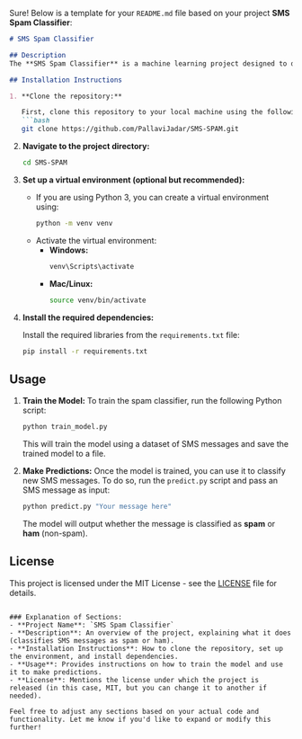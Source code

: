 Sure! Below is a template for your `README.md` file based on your project **SMS Spam Classifier**:

```markdown
# SMS Spam Classifier

## Description
The **SMS Spam Classifier** is a machine learning project designed to detect spam messages in SMS texts. It uses a collection of labeled SMS messages to train a classification model that can predict whether a given SMS is spam or not. The project aims to help filter out unwanted spam messages in mobile and messaging applications.

## Installation Instructions

1. **Clone the repository:**

   First, clone this repository to your local machine using the following command:
   ```bash
   git clone https://github.com/PallaviJadar/SMS-SPAM.git
   ```

2. **Navigate to the project directory:**
   ```bash
   cd SMS-SPAM
   ```

3. **Set up a virtual environment (optional but recommended):**

   - If you are using Python 3, you can create a virtual environment using:
     ```bash
     python -m venv venv
     ```
   - Activate the virtual environment:
     - **Windows:**  
       ```bash
       venv\Scripts\activate
       ```
     - **Mac/Linux:**  
       ```bash
       source venv/bin/activate
       ```

4. **Install the required dependencies:**

   Install the required libraries from the `requirements.txt` file:
   ```bash
   pip install -r requirements.txt
   ```

## Usage

1. **Train the Model:**
   To train the spam classifier, run the following Python script:
   ```bash
   python train_model.py
   ```

   This will train the model using a dataset of SMS messages and save the trained model to a file.

2. **Make Predictions:**
   Once the model is trained, you can use it to classify new SMS messages. To do so, run the `predict.py` script and pass an SMS message as input:
   ```bash
   python predict.py "Your message here"
   ```

   The model will output whether the message is classified as **spam** or **ham** (non-spam).

## License

This project is licensed under the MIT License - see the [LICENSE](LICENSE) file for details.

```

### Explanation of Sections:
- **Project Name**: `SMS Spam Classifier`
- **Description**: An overview of the project, explaining what it does (classifies SMS messages as spam or ham).
- **Installation Instructions**: How to clone the repository, set up the environment, and install dependencies.
- **Usage**: Provides instructions on how to train the model and use it to make predictions.
- **License**: Mentions the license under which the project is released (in this case, MIT, but you can change it to another if needed).

Feel free to adjust any sections based on your actual code and functionality. Let me know if you'd like to expand or modify this further!